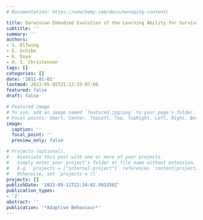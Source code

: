 ```yaml
---
# Documentation: https://wowchemy.com/docs/managing-content/

title: Darwinian Embodied Evolution of the Learning Ability for Survival
subtitle: ''
summary: ''
authors:
- S. Elfwing
- E. Uchibe
- K. Doya
- H. I. Christensen
tags: []
categories: []
date: '2011-01-01'
lastmod: 2022-05-05T21:13:33-07:00
featured: false
draft: false

# Featured image
# To use, add an image named `featured.jpg/png` to your page's folder.
# Focal points: Smart, Center, TopLeft, Top, TopRight, Left, Right, BottomLeft, Bottom, BottomRight.
image:
  caption: ''
  focal_point: ''
  preview_only: false

# Projects (optional).
#   Associate this post with one or more of your projects.
#   Simply enter your project's folder or file name without extension.
#   E.g. `projects = ["internal-project"]` references `content/project/deep-learning/index.md`.
#   Otherwise, set `projects = []`.
projects: []
publishDate: '2022-09-11T22:34:02.993258Z'
publication_types:
- '2'
abstract: ''
publication: '*Adaptive Behaviour*'
---
```

